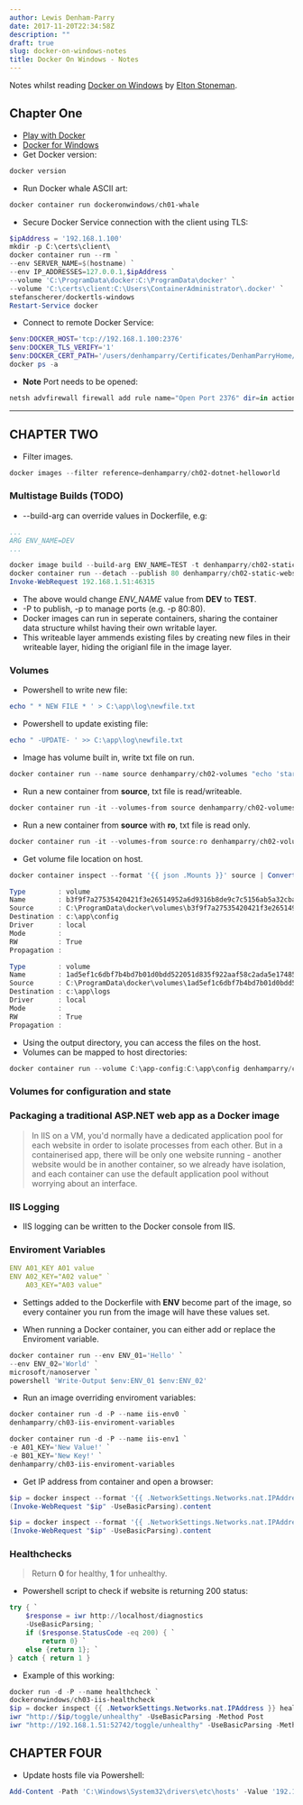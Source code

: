 ```yaml
---
author: Lewis Denham-Parry
date: 2017-11-20T22:34:58Z
description: ""
draft: true
slug: docker-on-windows-notes
title: Docker On Windows - Notes
---
```


Notes whilst reading [Docker on Windows](https://blog.sixeyed.com/docker-on-windows-the-book/) by [Elton Stoneman](https://twitter.com/EltonStoneman).
## Chapter One
* [Play with Docker](https://dockr.ly/play-with-docker)
* [Docker for Windows](https://dockr.ly/docker-for-windows)
* Get Docker version:

```powershell
docker version
```

* Run Docker whale ASCII art:

```powershell
docker container run dockeronwindows/ch01-whale
```

* Secure Docker Service connection with the client using TLS:

```powershell
$ipAddress = '192.168.1.100'
mkdir -p C:\certs\client\
docker container run --rm `
--env SERVER_NAME=$(hostname) `
--env IP_ADDRESSES=127.0.0.1,$ipAddress `
--volume 'C:\ProgramData\docker:C:\ProgramData\docker' `
--volume 'C:\certs\client:C:\Users\ContainerAdministrator\.docker' `
stefanscherer/dockertls-windows
Restart-Service docker
```

* Connect to remote Docker Service:

```powershell
$env:DOCKER_HOST='tcp://192.168.1.100:2376'
$env:DOCKER_TLS_VERIFY='1'
$env:DOCKER_CERT_PATH='/users/denhamparry/Certificates/DenhamParryHome/'
docker ps -a
```

* **Note** Port needs to be opened:

```powershell
netsh advfirewall firewall add rule name="Open Port 2376" dir=in action=allow protocol=TCP localport=2376
```

---

## CHAPTER TWO

* Filter images.

```powershell
docker images --filter reference=denhamparry/ch02-dotnet-helloworld
```

### Multistage Builds (TODO)

* --build-arg can override values in Dockerfile, e.g:

```yml
...
ARG ENV_NAME=DEV
...
```

```powershell
docker image build --build-arg ENV_NAME=TEST -t denhamparry/ch02-static-website .
docker container run --detach --publish 80 denhamparry/ch02-static-website
Invoke-WebRequest 192.168.1.51:46315
```

* The above would change *ENV_NAME* value from **DEV** to **TEST**.
* -P to publish, -p to manage ports (e.g. -p 80:80).
* Docker images can run in seperate containers, sharing the container data structure whilst having their own writable layer.
* This writeable layer ammends existing files by creating new files in their writeable layer, hiding the origianl file in the image layer.

### Volumes

* Powershell to write new file:

```powershell
echo " * NEW FILE * ' > C:\app\log\newfile.txt
```

* Powershell to update existing file:

```powershell
echo " -UPDATE- ' >> C:\app\log\newfile.txt
```

* Image has volume built in, write txt file on run.

```powershell
docker container run --name source denhamparry/ch02-volumes "echo 'start' > C:\app\logs\log-1.txt"
```

* Run a new container from **source**, txt file is read/writeable.

```powershell
docker container run -it --volumes-from source denhamparry/ch02-volumes
```

* Run a new container from **source** with **ro**, txt file is read only.

```powershell
docker container run -it --volumes-from source:ro denhamparry/ch02-volumes
```

* Get volume file location on host.

```powershell
docker container inspect --format '{{ json .Mounts }}' source | ConvertFrom-Json

Type        : volume
Name        : b3f9f7a27535420421f3e26514952a6d9316b8de9c7c5156ab5a32cba7bb9e3d
Source      : C:\ProgramData\docker\volumes\b3f9f7a27535420421f3e26514952a6d9316b8de9c7c5156ab5a32cba7bb9e3d\_data
Destination : c:\app\config
Driver      : local
Mode        :
RW          : True
Propagation :

Type        : volume
Name        : 1ad5ef1c6dbf7b4bd7b01d0bdd522051d835f922aaf58c2ada5e17485b3e7309
Source      : C:\ProgramData\docker\volumes\1ad5ef1c6dbf7b4bd7b01d0bdd522051d835f922aaf58c2ada5e17485b3e7309\_data
Destination : c:\app\logs
Driver      : local
Mode        :
RW          : True
Propagation :

```

* Using the output directory, you can access the files on the host.
* Volumes can be mapped to host directories:

```powershell
docker container run --volume C:\app-config:C:\app\config denhamparry/ch02-volumes cat C:\app\config\version.txt
```

### Volumes for configuration and state

### Packaging a traditional ASP.NET web app as a Docker image

> In IIS on a VM, you'd normally have a dedicated application pool for each website in order to isolate processes from each other.  But in a containerised app, there will be only one website running - another website would be in another container, so we already have isolation, and each container can use the default application pool without worrying about an interface.

### IIS Logging

* IIS logging can be written to the Docker console from IIS.

### Enviroment Variables

```yml
ENV A01_KEY A01 value
ENV A02_KEY="A02 value" `
    A03_KEY="A03 value"
```

* Settings added to the Dockerfile with **ENV** become part of the image, so every container you run from the image will have these values set.

* When running a Docker container, you can either add or replace the Enviroment variable.

```powershell
docker container run --env ENV_01='Hello' `
--env ENV_02='World' `
microsoft/nanoserver `
powershell 'Write-Output $env:ENV_01 $env:ENV_02'
```

* Run an image overriding enviroment variables:

```powershell
docker container run -d -P --name iis-env0 `
denhamparry/ch03-iis-enviroment-variables

docker container run -d -P --name iis-env1 `
-e A01_KEY='New Value!' `
-e B01_KEY='New Key!' `
denhamparry/ch03-iis-enviroment-variables
```

* Get IP address from container and open a browser:
 
```powershell
$ip = docker inspect --format '{{ .NetworkSettings.Networks.nat.IPAddress }}' iis-env0
(Invoke-WebRequest "$ip" -UseBasicParsing).content

$ip = docker inspect --format '{{ .NetworkSettings.Networks.nat.IPAddress }}' iis-env1
(Invoke-WebRequest "$ip" -UseBasicParsing).content
```

### Healthchecks

> Return **0** for healthy, **1** for unhealthy.

* Powershell script to check if website is returning 200 status:

```powershell
try { `
    $response = iwr http://localhost/diagnostics 
    -UseBasicParsing; `
    if ($response.StatusCode -eq 200) { `
        return 0} `
    else {return 1}; `
} catch { return 1 }
```

* Example of this working:

```powershell
docker run -d -P --name healthcheck `
dockeronwindows/ch03-iis-healthcheck
$ip = docker inspect {{ .NetworkSettings.Networks.nat.IPAddress }} healthcheck
iwr "http://$ip/toggle/unhealthy" -UseBasicParsing -Method Post
iwr "http://192.168.1.51:52742/toggle/unhealthy" -UseBasicParsing -Method Post
```

## CHAPTER FOUR

* Update hosts file via Powershell:

```powershell
Add-Content -Path 'C:\Windows\System32\drivers\etc\hosts' -Value '192.168.1.51 registry.local'
```
